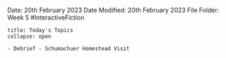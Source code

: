 Date: 20th February 2023
Date Modified: 20th February 2023
File Folder: Week 5
#InteractiveFiction 

```ad-abstract
title: Today's Topics
collapse: open

- Debrief - Schumachuer Homestead Visit

```




